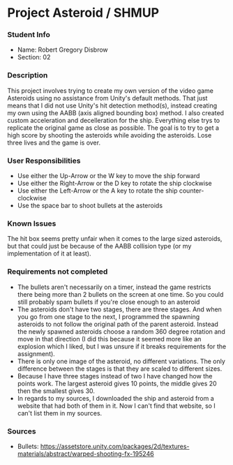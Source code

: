 # Project Asteroid / SHMUP

### Student Info

-   Name: Robert Gregory Disbrow
-   Section: 02

### Description

This project involves trying to create my own version of the video game Asteroids using no assistance from Unity's default methods. That just means that I did not use Unity's hit detection method(s), instead creating my own using the AABB (axis aligned bounding box) method. I also created custom acceleration and decelleration for the ship. Everything else trys to replicate the original game as close as possible. The goal is to try to get a high score by shooting the asteroids while avoiding the asteroids. Lose three lives and the game is over.

### User Responsibilities

-   Use either the Up-Arrow or the W key to move the ship forward
-   Use either the Right-Arrow or the D key to rotate the ship clockwise
-   Use either the Left-Arrow or the A key to rotate the ship counter-clockwise
-   Use the space bar to shoot bullets at the asteroids

### Known Issues

The hit box seems pretty unfair when it comes to the large sized asteroids, but that could just be because of the AABB collision type (or my implementation of it at least).

### Requirements not completed

-   The bullets aren't necessarily on a timer, instead the game restricts there being more than 2 bullets on the screen at one time. So you could still probably spam bullets if you're close enough to an asteroid
-   The asteroids don't have two stages, there are three stages. And when you go from one stage to the next, I programmed the spawning asteroids to not follow the original path of the parent asteroid. Instead the newly spawned asteroids choose a random 360 degree rotation and move in that direction (I did this because it seemed more like an explosion which I liked, but I was unsure if it breaks requirements for the assignment).
-   There is only one image of the asteroid, no different variations. The only difference between the stages is that they are scaled to different sizes.
-   Because I have three stages instead of two I have changed how the points work. The largest asteroid gives 10 points, the middle gives 20 then the smallest gives 30.
-   In regards to my sources, I downloaded the ship and asteroid from a website that had both of them in it. Now I can't find that website, so I can't list them in my sources.

### Sources

-   Bullets: https://assetstore.unity.com/packages/2d/textures-materials/abstract/warped-shooting-fx-195246
